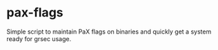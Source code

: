 pax-flags
=========

Simple script to maintain PaX flags on binaries and quickly get a system ready for grsec usage.
